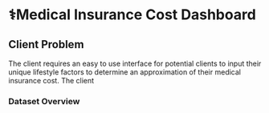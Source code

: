 # ⚕️Medical Insurance Cost Dashboard

## Client Problem
The client requires an easy to use interface for potential clients to input their unique lifestyle factors to determine an approximation of their medical insurance cost. The client 

### Dataset Overview



